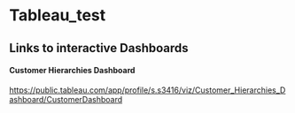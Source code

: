 # Tableau_test

## Links to interactive Dashboards
#### Customer Hierarchies Dashboard 

https://public.tableau.com/app/profile/s.s3416/viz/Customer_Hierarchies_Dashboard/CustomerDashboard 
